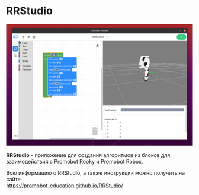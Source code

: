 # RRStudio
![logo](logo.png "RRStudio")

**RRStudio** - приложение для создания алгоритмов из блоков для взаимодействия с Promobot Rooky и Promobot Robox.

Всю информацию о RRStudio, а также инструкции можно получить на сайте  
https://promobot-education.github.io/RRStudio/
